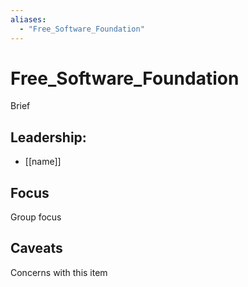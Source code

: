 ```yaml
---
aliases:
  - "Free_Software_Foundation"
---
```

# Free_Software_Foundation

Brief

## Leadership:

- [[name]]

## Focus

Group focus

## Caveats 

Concerns with this item
